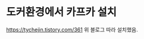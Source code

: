 # 도커환경에서 카프카 설치

https://tychejin.tistory.com/361
위 블로그 따라 설치했음.
<!--stackedit_data:
eyJoaXN0b3J5IjpbLTE3NDEyOTAzMDldfQ==
-->